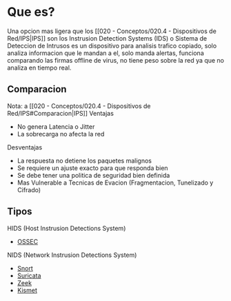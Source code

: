 # Que es?
Una opcion mas ligera que los [[020 - Conceptos/020.4 - Dispositivos de Red/IPS|IPS]] son los Instrusion Detection Systems (IDS) o Sistema de Deteccion de Intrusos es un dispositivo para analisis trafico copiado, solo analiza informacion que le mandan a el, solo manda alertas, funciona comparando las firmas offline de virus, no tiene peso sobre la red ya que no analiza en tiempo real.

## Comparacion
Nota: a [[020 - Conceptos/020.4 - Dispositivos de Red/IPS#Comparacion|IPS]]
Ventajas
- No genera Latencia o Jitter
- La sobrecarga no afecta la red

Desventajas
- La respuesta no detiene los paquetes malignos
- Se requiere un ajuste exacto para que responda bien
- Se debe tener una politica de seguridad bien definida
- Mas Vulnerable a Tecnicas de Evacion (Fragmentacion, Tunelizado y Cifrado)

## Tipos
HIDS (Host Instrusion Detections System)
- [OSSEC](https://www.ossec.net/)

NIDS (Network Instrusion Detections System)
- [Snort](https://www.snort.org/)
- [Suricata](https://suricata.io/)
- [Zeek](https://zeek.org/)
- [Kismet](https://www.kismetwireless.net/)